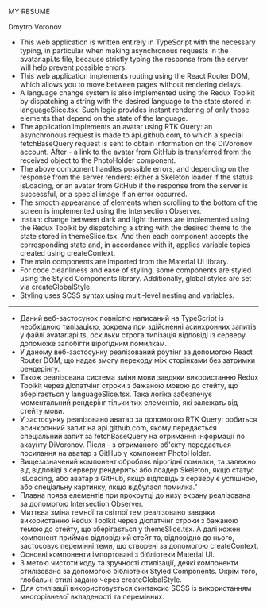 MY RESUME

Dmytro Voronov

* This web application is written entirely in TypeScript with the necessary typing, in particular when making asynchronous requests in the avatar.api.ts file, because strictly typing the response from the server will help prevent possible errors.
* This web application implements routing using the React Router DOM, which allows you to move between pages without rendering delays.
* A language change system is also implemented using the Redux Toolkit by dispatching a string with the desired language to the state stored in languageSlice.tsx. Such logic provides instant rendering of only those elements that depend on the state of the language.
* The application implements an avatar using RTK Query: an asynchronous request is made to api.github.com, to which a special fetchBaseQuery request is sent to obtain information on the DiVoronov account. After - a link to the avatar from GitHub is transferred from the received object to the PhotoHolder component.
* The above component handles possible errors, and depending on the response from the server renders: either a Skeleton loader if the status isLoading, or an avatar from GitHub if the response from the server is successful, or a special image if an error occurred.
* The smooth appearance of elements when scrolling to the bottom of the screen is implemented using the Intersection Observer.
* Instant change between dark and light themes are implemented using the Redux Toolkit by dispatching a string with the desired theme to the state stored in themeSlice.tsx. And then each component accepts the corresponding state and, in accordance with it, applies variable topics created using createContext.
* The main components are imported from the Material UI library.
* For code cleanliness and ease of styling, some components are styled using the Styled Components library. Additionally, global styles are set via createGlobalStyle.
* Styling uses SCSS syntax using multi-level nesting and variables.

__________________________________________________ 

* Даний веб-застосунок повністю написаний на TypeScript із необхідною типізацією, зокрема при здійсненні асинхронних запитів у файлі avatar.api.ts, оскільки строга типізація відповіді із серверу допоможе запобігти вірогідним помилкам.
* У даному веб-застосунку реалізований роутінг за допомогою React Router DOM, що надає змогу переходу між сторінками без затримки рендерінгу.
* Також реалізована система зміни мови завдяки використанню Redux Toolkit через діспатчінг строки з бажаною мовою до стейту, що зберігається у languageSlice.tsx. Така логіка забезпечує моментальний рендерінг тільки тих елементів, які залежать від стейту мови.
* У застосунку реалізовано аватар за допомогою RTK Query: робиться асинхронний запит на api.github.com, якому передається спеціальний запит за fetchBaseQuery на отримання інформації по акаунту DiVoronov. Після - з отриманого об'єкту передається посилання на аватар з GitHub у компонент PhotoHolder.
* Вищезазначений компонент обробляє вірогідні помилки, та залежно від відповіді з серверу рендерить: або лоадер Skeleton, якщо статус isLoading, або аватар з GitHub, якщо відповідь з серверу є успішною, або спеціальну картинку, якщо відбулася помилка."
* Плавна поява елементів при прокрутці до низу екрану реалізована за допомогою Intersection Observer.
* Миттєва зміна темної та світлої тем реалізовано завдяки використанню Redux Toolkit через діспатчінг строки з бажаною темою до стейту, що зберігається у themeSlice.tsx. А далі кожен компонент приймає відповідний стейт та, відповідно до нього, застосовує перемінні теми, що створені за допомогою createContext.
* Основні компоненти імпортовані з бібліотеки Material UI.
* З метою чистоти коду та зручності стилізації, деякі компоненти стилізовано за допомогою бібліотеки Styled Components. Окрім того, глобальні стилі задано через createGlobalStyle.
* Для стилізації використовується синтаксис SCSS із використанням многорівневої вкладеності та перемінних.
